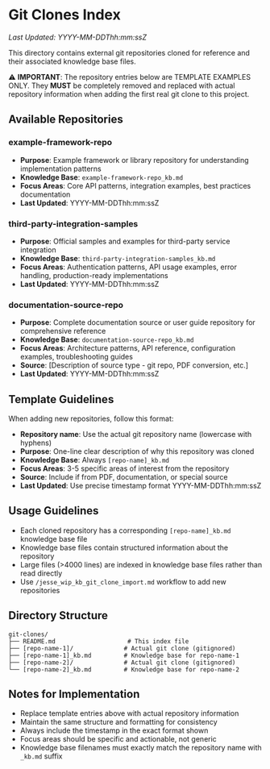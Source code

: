 # Git Clones Index
*Last Updated: YYYY-MM-DDThh:mm:ssZ*

This directory contains external git repositories cloned for reference and their associated knowledge base files.

⚠️ **IMPORTANT**: The repository entries below are TEMPLATE EXAMPLES ONLY. They **MUST** be completely removed and replaced with actual repository information when adding the first real git clone to this project.

## Available Repositories

### example-framework-repo
- **Purpose**: Example framework or library repository for understanding implementation patterns
- **Knowledge Base**: `example-framework-repo_kb.md`
- **Focus Areas**: Core API patterns, integration examples, best practices documentation
- **Last Updated**: YYYY-MM-DDThh:mm:ssZ

### third-party-integration-samples
- **Purpose**: Official samples and examples for third-party service integration
- **Knowledge Base**: `third-party-integration-samples_kb.md`
- **Focus Areas**: Authentication patterns, API usage examples, error handling, production-ready implementations
- **Last Updated**: YYYY-MM-DDThh:mm:ssZ

### documentation-source-repo
- **Purpose**: Complete documentation source or user guide repository for comprehensive reference
- **Knowledge Base**: `documentation-source-repo_kb.md`
- **Focus Areas**: Architecture patterns, API reference, configuration examples, troubleshooting guides
- **Source**: [Description of source type - git repo, PDF conversion, etc.]
- **Last Updated**: YYYY-MM-DDThh:mm:ssZ

## Template Guidelines
When adding new repositories, follow this format:
- **Repository name**: Use the actual git repository name (lowercase with hyphens)
- **Purpose**: One-line clear description of why this repository was cloned
- **Knowledge Base**: Always `[repo-name]_kb.md`
- **Focus Areas**: 3-5 specific areas of interest from the repository
- **Source**: Include if from PDF, documentation, or special source
- **Last Updated**: Use precise timestamp format YYYY-MM-DDThh:mm:ssZ

## Usage Guidelines
- Each cloned repository has a corresponding `[repo-name]_kb.md` knowledge base file
- Knowledge base files contain structured information about the repository
- Large files (>4000 lines) are indexed in knowledge base files rather than read directly
- Use `/jesse_wip_kb_git_clone_import.md` workflow to add new repositories

## Directory Structure
```
git-clones/
├── README.md                    # This index file
├── [repo-name-1]/              # Actual git clone (gitignored)
├── [repo-name-1]_kb.md         # Knowledge base for repo-name-1
├── [repo-name-2]/              # Actual git clone (gitignored)
└── [repo-name-2]_kb.md         # Knowledge base for repo-name-2
```

## Notes for Implementation
- Replace template entries above with actual repository information
- Maintain the same structure and formatting for consistency
- Always include the timestamp in the exact format shown
- Focus areas should be specific and actionable, not generic
- Knowledge base filenames must exactly match the repository name with `_kb.md` suffix

